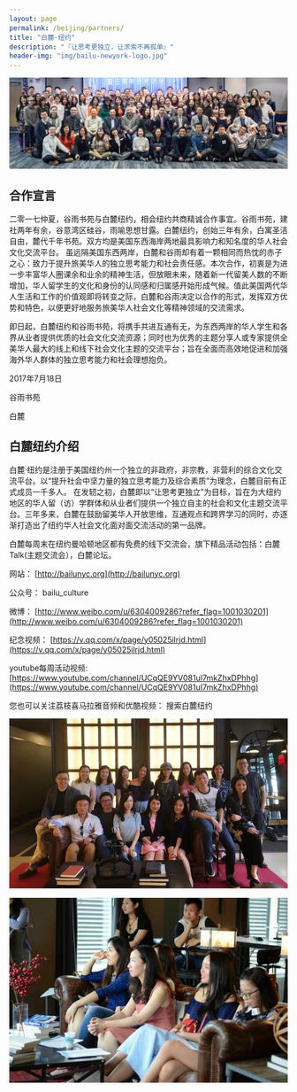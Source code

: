```yaml
---
layout: page
permalink: /beijing/partners/
title: "白麓·纽约"
description: "『让思考更独立，让求索不再孤单』"
header-img: "img/bailu-newyork-logo.jpg"
---
```


![img](/img/bailu-newyork-threeyears.jpg)

合作宣言
----------------

二零一七仲夏，谷雨书苑与白麓纽约，相会纽约共商精诚合作事宜。谷雨书苑，建社两年有余，谷意湾区硅谷，雨喻思想甘露。白麓纽约，创始三年有余，白寓圣洁自由，麓代千年书苑。双方均是美国东西海岸两地最具影响力和知名度的华人社会文化交流平台。
虽远隔美国东西两岸，白麓和谷雨却有着一颗相同而热忱的赤子之心：致力于提升旅美华人的独立思考能力和社会责任感。本次合作，初衷是为进一步丰富华人圈课余和业余的精神生活，但放眼未来，随着新一代留美人数的不断增加，华人留学生的文化和身份的认同感和归属感开始形成气候。值此美国两代华人生活和工作的价值观即将转变之际，白麓和谷雨决定以合作的形式，发挥双方优势和特色，以便更好地服务旅美华人社会文化等精神领域的交流需求。

即日起，白麓纽约和谷雨书苑，将携手共进互通有无，为东西两岸的华人学生和各界从业者提供优质的社会文化交流资源；同时也为优秀的主题分享人或专家提供全美华人最大的线上和线下社会文化主题的交流平台；旨在全面而高效地促进和加强海外华人群体的独立思考能力和社会理想抱负。

2017年7月18日

谷雨书苑

白麓






白麓纽约介绍
------------------

白麓·纽约是注册于美国纽约州一个独立的非政府，非宗教，非营利的综合文化交流平台。以“提升社会中坚力量的独立思考能力及综合素质”为理念，白麓目前有正式成员一千多人。
在发轫之初，白麓即以“让思考更独立”为目标，旨在为大纽约地区的华人留（访）学群体和从业者们提供一个独立自主的社会和文化主题交流平台。三年多来，白麓在鼓励留美华人开放思维，互通观点和跨界学习的同时，亦逐渐打造出了纽约华人社会文化面对面交流活动的第一品牌。

白麓每周末在纽约曼哈顿地区都有免费的线下交流会，旗下精品活动包括：白麓Talk(主题交流会），白麓论坛。

网站： [http://bailunyc.org](http://bailunyc.org)

公众号： bailu_culture

微博： [http://www.weibo.com/u/6304009286?refer_flag=1001030201](http://www.weibo.com/u/6304009286?refer_flag=1001030201)

纪念视频： [https://v.qq.com/x/page/y05025ilrjd.html](https://v.qq.com/x/page/y05025ilrjd.html)

youtube每周活动视频: [https://www.youtube.com/channel/UCqQE9YV081uI7mkZhxDPhhg](https://www.youtube.com/channel/UCqQE9YV081uI7mkZhxDPhhg)


您也可以关注荔枝喜马拉雅音频和优酷视频： 搜索白麓纽约


![img](/img/bailu-newyork-team.jpg)


![img](/img/bailu-newyork-girls.jpg)

